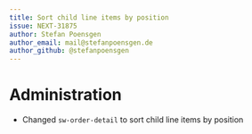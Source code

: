 ```yaml
---
title: Sort child line items by position
issue: NEXT-31875
author: Stefan Poensgen
author_email: mail@stefanpoensgen.de
author_github: @stefanpoensgen
---
```

# Administration
* Changed `sw-order-detail` to sort child line items by position
